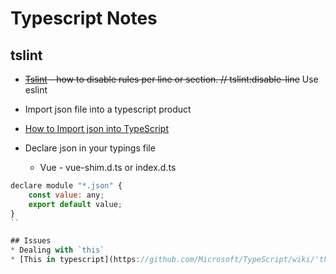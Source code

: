 # Typescript Notes
## tslint
* ~~[Tslint](https://github.com/palantir/tslint/blob/master/docs/usage/rule-flags/index.md) - how to disable rules per line or section. // tslint:disable-line~~ Use eslint

* Import json file into a typescript product
* [How to Import json into TypeScript](https://hackernoon.com/import-json-into-typescript-8d465beded79)
* Declare json in your typings file
  * Vue - vue-shim.d.ts or index.d.ts
```js
declare module "*.json" {
    const value: any;
    export default value;
}
``

## Issues
* Dealing with `this`
* [This in typescript](https://github.com/Microsoft/TypeScript/wiki/'this'-in-TypeScript)
